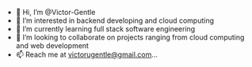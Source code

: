 - 👋 Hi, I’m @Victor-Gentle
- 👀 I’m interested in backend developing and cloud computing
- 🌱 I’m currently learning full stack software engineering 
- 💞️ I’m looking to collaborate on projects ranging from cloud computing and web development
- 📫 Reach me at victorugentle@gmail.com...

<!---
Victor-Gentle/Victor-Gentle is a ✨ special ✨ repository because its `README.md` (this file) appears on your GitHub profile.
You can click the Preview link to take a look at your changes.
--->

